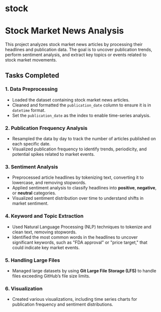 # stock
# Stock Market News Analysis

This project analyzes stock market news articles by processing their headlines and publication data. The goal is to uncover publication trends, perform sentiment analysis, and extract key topics or events related to stock market movements.

## Tasks Completed

### 1. **Data Preprocessing**
- Loaded the dataset containing stock market news articles.
- Cleaned and formatted the `publication_date` column to ensure it is in `datetime` format.
- Set the `publication_date` as the index to enable time-series analysis.

### 2. **Publication Frequency Analysis**
- Resampled the data by day to track the number of articles published on each specific date.
- Visualized publication frequency to identify trends, periodicity, and potential spikes related to market events.

### 3. **Sentiment Analysis**
- Preprocessed article headlines by tokenizing text, converting it to lowercase, and removing stopwords.
- Applied sentiment analysis to classify headlines into **positive**, **negative**, or **neutral** categories.
- Visualized sentiment distribution over time to understand shifts in market sentiment.

### 4. **Keyword and Topic Extraction**
- Used Natural Language Processing (NLP) techniques to tokenize and clean text, removing stopwords.
- Identified the most common words in the headlines to uncover significant keywords, such as "FDA approval" or "price target," that could indicate key market events.

### 5. **Handling Large Files**
- Managed large datasets by using **Git Large File Storage (LFS)** to handle files exceeding GitHub’s file size limits.

### 6. **Visualization**
- Created various visualizations, including time series charts for publication frequency and sentiment distributions.
  


